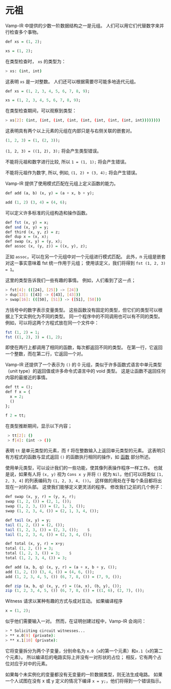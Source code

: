 # 元祖

Vamp-IR 中提供的少数一阶数据结构之一是元组。 人们可以用它们代替数字来并行检查多个事物。

```haskell
def xs = (1, 2);

xs = (1, 2);
```

在类型检查时， `xs` 的类型为：

```bash
> xs: (int, int)
```

这表明 `xs` 是一对整数。 人们还可以根据需要尽可能多地迭代元组。

```haskell
def xs = (1, 2, 3, 4, 5, 6, 7, 8, 9);

xs = (1, 2, 3, 4, 5, 6, 7, 8, 9);
```

在类型检查期间，可以观察到类型：

```bash
> xs[2]: (int, (int, (int, (int, (int, (int, (int, (int, int))))))))
```

这表明具有两个以上元素的元组在内部只是与右侧关联的嵌套对。

```haskell
(1, 2, 3) = (1, (2, 3));
```

`(1, 2, 3) = ((1, 2), 3);` 将会产生类型错误。

不能将元祖和数字进行比较, 所以 `1 = (1, 1);` 将会产生错误。

不能将元祖作为数字, 所以, 例如, `(1, 2) + (3, 4);` 将会产生错误。

Vamp-IR 提供了使用模式匹配在元组上定义函数的能力。

```haskell
def add (a, b) (x, y) = (a + x, b + y);

add (1, 2) (3, 4) = (4, 6);
```

可以定义许多标准的元组构造和操作函数。

```haskell
def fst (x, y) = x;
def snd (x, y) = y;
def third (x, y, z) = z;
def dup x = (x, x);
def swap (x, y) = (y, x);
def assoc (x, (y, z)) = ((x, y), z);
```

正如 `assoc`，可以在另一个元组中对一个元组进行模式匹配。 此外，n 元组是嵌套对这一事实意味着 fst 统一作用于元组； 使用该定义，我们将得到 `fst (1, 2, 3) = 1`。

这里的类型告诉我们一些有趣的事情。 例如，人们看到了这一点；

```bash
> fst[4]: (([24], [25]) -> [24])
> dup[13]: ([43] -> ([43], [43]))
> swap[16]: (([50], [51]) -> ([51], [50]))
```

方括号中的数字表示变量类型。 这些函数没有固定的类型，但它们的类型可以根据上下文实例化为不同的类型。 同一个程序中的不同调用也可以有不同的类型。 例如，可以将这两个方程式放在同一个文件中：

```haskell
fst (1, 2) = 1;
fst ((1, 2), 3) = (1, 2);
```

即使在两行上都调用了相同的函数，每次都返回不同的类型。 在第一行，它返回一个整数，而在第二行，它返回一个对。

Vamp-IR 还提供了一个表示为 `()` 的 0 元组，类似于许多函数式语言中单元类型（unit type）的返回值或许多命令式语言中的 void 类型。 这是让函数不返回任何内容的最接近的事情。

```haskell
def tt = ();
def f x = {
  x = 2;
  ()
};

f 2 = tt;
```

在类型推断期间，显示以下内容；

```bash
 > tt[2]: ()
 > f[4]: (int -> ())
```

表明 `tt` 是单元类型的元素，而 `f` 将在整数输入上返回单元类型的元素。 这表明只有方程式的函数与显式返回 `()` 的函数执行相同的操作，如 [函数](section_2_2.md) 部分所述。

使用单元类型，可以设计我们的一些功能，使其像列表操作程序一样工作。 也就是说，如果有人将 `(x, y)` 视为 `Cons x y` 并将 `()` 视为 `Nil`，他们可以将类似 `[1, 2, 3, 4]` 的列表编码为 `(1, 2, 3, 4, ())`。 这样做的用处在于每个条目都将出现在一对的头部。 这使我们能够定义更灵活的程序。 修改我们之前的几个例子：

```haskell
def swap (x, y, r) = (y, x, r);
swap (1, 2, ()) = (2, 1, ());
swap (1, 2, 3, ()) = (2, 1, 3, ());
swap (1, 2, 3, 4, ()) = (2, 1, 3, 4, ());

def tail (x, y) = y;
tail (1, 2, ()) = (2, ());
tail (1, 2, 3, ()) = (2, 3, ());    $
tail (1, 2, 3, 4, ()) = (2, 3, 4, ());

def total (x, y, r) = x+y;
total (1, 2, ()) = 3;
total (1, 2, 3, ()) = 3;    $
total (1, 2, 3, 4, ()) = 3;

def add (a, b, q) (x, y, r) = (a + x, b + y, ());
add (1, 2, ()) (3, 4, ()) = (4, 6, ());
add (1, 2, 3, 4, 5, ()) (6, 7, 8, ()) = (7, 9, ());

def zip (a, b, q) (x, y, r) = ((a, x), (b, y), ());
zip (1, 2, 3, 4, 5, ()) (6, 7, 8, ()) = ((1, 6), (2, 7), ());
```

Witness 请求以某种有趣的方式与成对互动。 如果编译程序

```haskell
x = (1, 2);
```

似乎他们需要输入一对。 然而，在证明创建过程中，Vamp-IR 会询问：

```bash
> * Soliciting circuit witnesses...
> ** x.0[9] (private): 
> ** x.1[10] (private): 
```

它将变量拆分为两个子变量，分别命名为 `x.0`（`x`的第一个元素）和`x.1`（`x`的第二个元素）。 所以编译后的电路实际上并没有一对形状的占位； 相反，它有两个占位对应于对中的元素。

如果每个未实例化的变量都没有无变量的一阶数据类型，则无法生成电路。 如果一个人试图在没有 x 或 y 定义的情况下编译 `x = y;`，他们将得到一个错误指示。
